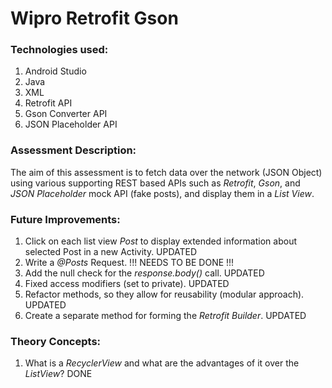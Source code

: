 # Wipro Retrofit Gson

### Technologies used:
1. Android Studio
2. Java
3. XML
4. Retrofit API
5. Gson Converter API
6. JSON Placeholder API

### Assessment Description:
The aim of this assessment is to fetch data over the network (JSON Object) using various supporting
REST based APIs such as *Retrofit*, *Gson*, and *JSON Placeholder* mock API (fake posts), and display
them in a *List View*.

### Future Improvements:
1. Click on each list view *Post* to display extended information about selected Post in a new Activity. UPDATED
2. Write a *@Posts* Request. !!! NEEDS TO BE DONE !!!
3. Add the null check for the *response.body()* call. UPDATED
4. Fixed access modifiers (set to private). UPDATED
5. Refactor methods, so they allow for reusability (modular approach). UPDATED
6. Create a separate method for forming the *Retrofit Builder*. UPDATED

### Theory Concepts:
1. What is a *RecyclerView* and what are the advantages of it over the *ListView*? DONE
